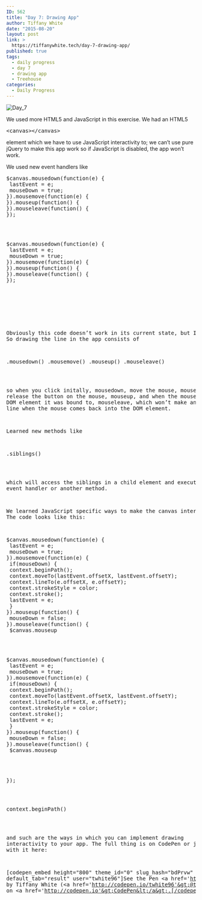 ```yaml
---
ID: 562
title: "Day 7: Drawing App"
author: Tiffany White
date: "2015-08-20"
layout: post
link: >
  https://tiffanywhite.tech/day-7-drawing-app/
published: true
tags:
  - daily progress
  - day 7
  - drawing app
  - Treehouse
categories:
  - Daily Progress
---
```

<img class="aligncenter" src="https://helloburgh.me/wp-content/uploads/2015/08/wpid-Screenshot-2015-08-19.jpg" alt="Day_7" />

We used more HTML5 and JavaScript in this exercise. We had an HTML5

<pre class="lang:html decode:1 " >&lt;canvas&gt;&lt;/canvas&gt;</pre>

element which we have to use JavaScript interactivity to; we can’t use pure jQuery to make this app work so if JavaScript is disabled, the app won’t work.

We used new event handlers like



<pre class="lang:javascript decode:1 " >$canvas.mousedown(function(e) {
 lastEvent = e;
 mouseDown = true;
}).mousemove(function(e) {
}).mouseup(function() {
}).mouseleave(function() {
});



<pre class="lang:javascript decode:1 " >$canvas.mousedown(function(e) {
 lastEvent = e;
 mouseDown = true;
}).mousemove(function(e) {
}).mouseup(function() {
}).mouseleave(function() {
});




</pre>

Obviously this code doesn’t work in its current state, but I digress. So drawing the line in the app consists of

<pre class="lang:javascript decode:1 " >.mousedown() .mousemove() .mouseup() .mouseleave()</pre>

so when you click initally, mousedown, move the mouse, mousemove, release the button on the mouse, mouseup, and when the mouse leaves the DOM element it was bound to, mouseleave, which won’t make an awkward line when the mouse comes back into the DOM element.

Learned new methods like

<pre class="lang:javascript decode:1 " >.siblings()</pre>

which will access the siblings in a child element and execute an event handler or another method.

We learned JavaScript specific ways to make the canvas interactive. The code looks like this:



<pre class="lang:javascript decode:1 " >$canvas.mousedown(function(e) {
 lastEvent = e;
 mouseDown = true;
}).mousemove(function(e) {
 if(mouseDown) {
 context.beginPath();
 context.moveTo(lastEvent.offsetX, lastEvent.offsetY);
 context.lineTo(e.offsetX, e.offsetY);
 context.strokeStyle = color;
 context.stroke();
 lastEvent = e;
 }
}).mouseup(function() {
 mouseDown = false;
}).mouseleave(function() {
 $canvas.mouseup



<pre class="lang:javascript decode:1 " >$canvas.mousedown(function(e) {
 lastEvent = e;
 mouseDown = true;
}).mousemove(function(e) {
 if(mouseDown) {
 context.beginPath();
 context.moveTo(lastEvent.offsetX, lastEvent.offsetY);
 context.lineTo(e.offsetX, e.offsetY);
 context.strokeStyle = color;
 context.stroke();
 lastEvent = e;
 }
}).mouseup(function() {
 mouseDown = false;
}).mouseleave(function() {
 $canvas.mouseup




});</pre>

<pre class="lang:javascript decode:1 " >context.beginPath()</pre>

and such are the ways in which you can implement drawing interactivity to your app. The full thing is on CodePen or just work with it here:

[codepen_embed height="800" theme_id="0" slug_hash="bdPrvw" default_tab="result" user="twhite96"]See the Pen &lt;a href='http://codepen.io/twhite96/pen/bdPrvw/'&gt;bdPrvw&lt;/a&gt; by Tiffany White (&lt;a href='http://codepen.io/twhite96'&gt;@twhite96&lt;/a&gt;) on &lt;a href='http://codepen.io'&gt;CodePen&lt;/a&gt;.[/codepen_embed]